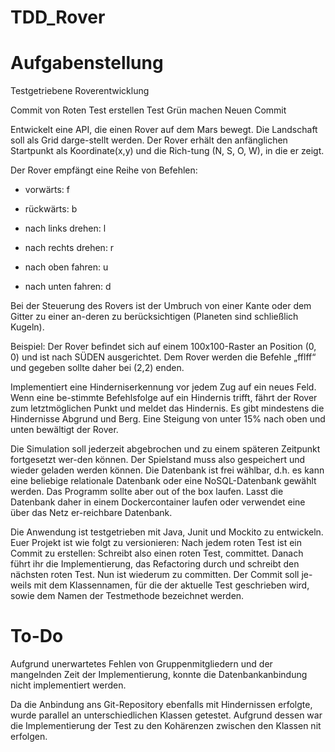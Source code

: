 # TDD_Rover

# Aufgabenstellung

Testgetriebene Roverentwicklung

Commit von Roten Test erstellen
Test Grün machen
Neuen Commit


Entwickelt eine API, die einen Rover auf dem Mars bewegt. Die Landschaft soll als Grid darge-stellt werden. Der Rover erhält den anfänglichen Startpunkt als Koordinate(x,y) und die Rich-tung (N, S, O, W), in die er zeigt.

Der Rover empfängt eine Reihe von Befehlen:

- vorwärts: f

- rückwärts: b

- nach links drehen: l

- nach rechts drehen: r

- nach oben fahren: u

- nach unten fahren: d

Bei der Steuerung des Rovers ist der Umbruch von einer Kante oder dem Gitter zu einer an-deren zu berücksichtigen (Planeten sind schließlich Kugeln).

Beispiel: Der Rover befindet sich auf einem 100x100-Raster an Position (0, 0) und ist nach SÜDEN ausgerichtet. Dem Rover werden die Befehle „fflff“ und gegeben sollte daher bei (2,2) enden.

Implementiert eine Hinderniserkennung vor jedem Zug auf ein neues Feld. Wenn eine be-stimmte Befehlsfolge auf ein Hindernis trifft, fährt der Rover zum letztmöglichen Punkt und meldet das Hindernis. Es gibt mindestens die Hindernisse Abgrund und Berg. Eine Steigung von unter 15% nach oben und unten bewältigt der Rover.

Die Simulation soll jederzeit abgebrochen und zu einem späteren Zeitpunkt fortgesetzt wer-den können. Der Spielstand muss also gespeichert und wieder geladen werden können. Die Datenbank ist frei wählbar, d.h. es kann eine beliebige relationale Datenbank oder eine NoSQL-Datenbank gewählt werden. Das Programm sollte aber out of the box laufen. Lasst die Datenbank daher in einem Dockercontainer laufen oder verwendet eine über das Netz er-reichbare Datenbank.

Die Anwendung ist testgetrieben mit Java, Junit und Mockito zu entwickeln. Euer Projekt ist wie folgt zu versionieren: Nach jedem roten Test ist ein Commit zu erstellen: Schreibt also einen roten Test, committet. Danach führt ihr die Implementierung, das Refactoring durch und schreibt den nächsten roten Test. Nun ist wiederum zu committen. Der Commit soll je-weils mit dem Klassennamen, für die der aktuelle Test geschrieben wird, sowie dem Namen der Testmethode bezeichnet werden.


# To-Do

Aufgrund unerwartetes Fehlen von Gruppenmitgliedern und der mangelnden Zeit der Implementierung, konnte die Datenbankanbindung nicht implementiert werden.

Da die Anbindung ans Git-Repository ebenfalls mit Hindernissen erfolgte, wurde parallel an unterschiedlichen Klassen getestet.
Aufgrund dessen war die Implementierung der Test zu den Kohärenzen zwischen den Klassen nit erfolgen.